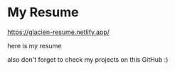 # My Resume

https://glacien-resume.netlify.app/

here is my resume

also don't forget to check my projects on this GitHub :)
